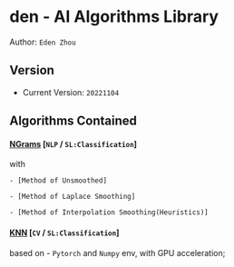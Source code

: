 # den - AI Algorithms Library
Author: `Eden Zhou`


## Version
- Current Version: `20221104`


## Algorithms Contained
#### [NGrams](https://github.com/Edennnnnnnnnn/den/blob/main/algorithms/NGrams.py) [`NLP` / `SL:Classification`] 

  with
  
    - [Method of Unsmoothed]
    
    - [Method of Laplace Smoothing]
    
    - [Method of Interpolation Smoothing(Heuristics)]


#### [KNN](https://github.com/Edennnnnnnnnn/den/blob/main/algorithms/KNN.py) [`CV` / `SL:Classification`] 
  based on 
    - `Pytorch` and `Numpy` env, with GPU acceleration;
